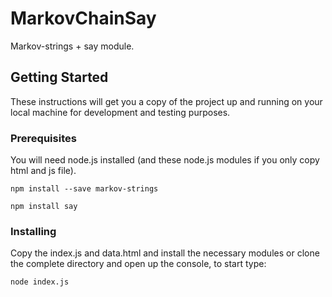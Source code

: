 # MarkovChainSay

Markov-strings + say module.

## Getting Started

These instructions will get you a copy of the project up and running on your local machine for development and testing purposes.

### Prerequisites

You will need node.js installed (and these node.js modules if you only copy html and js file).

```
npm install --save markov-strings
```
```
npm install say
```

### Installing

Copy the index.js and data.html and install the necessary modules or
clone the complete directory and open up the console, to start type:

```
node index.js
```
